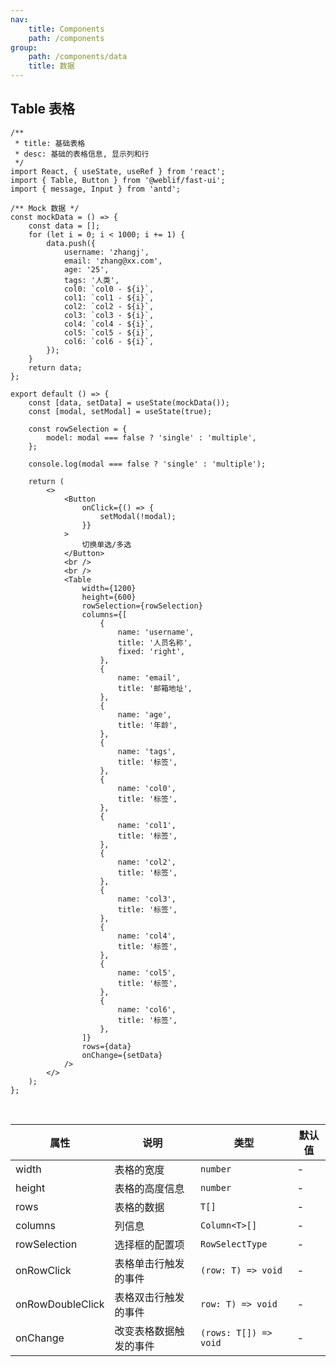 ```yaml
---
nav:
    title: Components
    path: /components
group:
    path: /components/data
    title: 数据
---
```


## Table 表格

```tsx
/**
 * title: 基础表格
 * desc: 基础的表格信息, 显示列和行
 */
import React, { useState, useRef } from 'react';
import { Table, Button } from '@weblif/fast-ui';
import { message, Input } from 'antd';

/** Mock 数据 */
const mockData = () => {
    const data = [];
    for (let i = 0; i < 1000; i += 1) {
        data.push({
            username: 'zhangj',
            email: 'zhang@xx.com',
            age: '25',
            tags: '人类',
            col0: `col0 - ${i}`,
            col1: `col1 - ${i}`,
            col2: `col2 - ${i}`,
            col3: `col3 - ${i}`,
            col4: `col4 - ${i}`,
            col5: `col5 - ${i}`,
            col6: `col6 - ${i}`,
        });
    }
    return data;
};

export default () => {
    const [data, setData] = useState(mockData());
    const [modal, setModal] = useState(true);

    const rowSelection = {
        model: modal === false ? 'single' : 'multiple',
    };

    console.log(modal === false ? 'single' : 'multiple');

    return (
        <>
            <Button
                onClick={() => {
                    setModal(!modal);
                }}
            >
                切换单选/多选
            </Button>
            <br />
            <br />
            <Table
                width={1200}
                height={600}
                rowSelection={rowSelection}
                columns={[
                    {
                        name: 'username',
                        title: '人员名称',
                        fixed: 'right',
                    },
                    {
                        name: 'email',
                        title: '邮箱地址',
                    },
                    {
                        name: 'age',
                        title: '年龄',
                    },
                    {
                        name: 'tags',
                        title: '标签',
                    },
                    {
                        name: 'col0',
                        title: '标签',
                    },
                    {
                        name: 'col1',
                        title: '标签',
                    },
                    {
                        name: 'col2',
                        title: '标签',
                    },
                    {
                        name: 'col3',
                        title: '标签',
                    },
                    {
                        name: 'col4',
                        title: '标签',
                    },
                    {
                        name: 'col5',
                        title: '标签',
                    },
                    {
                        name: 'col6',
                        title: '标签',
                    },
                ]}
                rows={data}
                onChange={setData}
            />
        </>
    );
};
```

<br />

| 属性             | 说明                   | 类型                  | 默认值 |
| ---------------- | ---------------------- | --------------------- | ------ |
| width            | 表格的宽度             | `number`              | -      |
| height           | 表格的高度信息         | `number`              | -      |
| rows             | 表格的数据             | `T[]`                 | -      |
| columns          | 列信息                 | `Column<T>[]`         | -      |
| rowSelection     | 选择框的配置项         | `RowSelectType`       | -      |
| onRowClick       | 表格单击行触发的事件   | `(row: T) => void`    | -      |
| onRowDoubleClick | 表格双击行触发的事件   | `row: T) => void`     | -      |
| onChange         | 改变表格数据触发的事件 | `(rows: T[]) => void` | -      |
